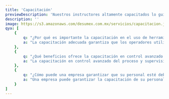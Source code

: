 ```yaml
---
title: 'Capacitación'
previewDescription: 'Nuestros instructores altamente capacitados lo guiarán a través de los fundamentos de las herramientas de torque, las mejores prácticas en su uso y las técnicas de calibración.'
description: ''
image: https://s3.amazonaws.com/desumex.com.mx/servicios/capacitacion.jpg
qya: [
    {
        q: "¿Por qué es importante la capacitación en el uso de herramientas industriales, especialmente en entornos automatizados?",
        a: "La capacitación adecuada garantiza que los operadores utilicen las herramientas de manera segura y efectiva, minimizando riesgos y maximizando la eficiencia en procesos automatizados.",
    },
    {
        q: "¿Qué beneficios ofrece la capacitación en control avanzado del proceso y supervisión en directo?",
        a: "La capacitación en control avanzado del proceso y supervisión en directo permite a los operadores detectar problemas de manera temprana, optimizar la producción y reducir tiempos de inactividad no planificados.",
    },
    {
        q: "¿Cómo puede una empresa garantizar que su personal esté debidamente capacitado en el uso de herramientas de apriete?",
        a: "Una empresa puede garantizar la capacitación de su personal mediante programas de formación regulares, evaluaciones de competencia y acceso a recursos de aprendizaje actualizados, lo que mejora la eficiencia y la seguridad en el lugar de trabajo.",
    }
]
---
```

